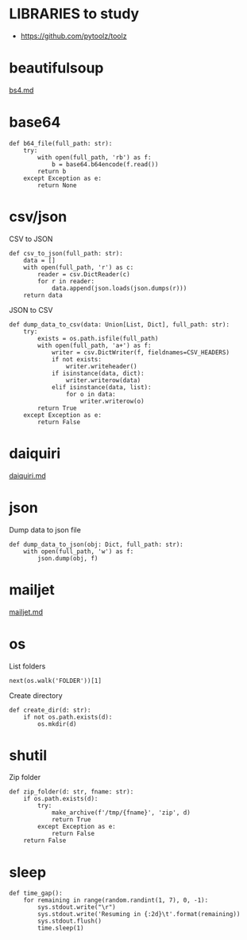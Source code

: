 # LIBRARIES to study
* https://github.com/pytoolz/toolz

# beautifulsoup
[bs4.md](bs4.md)

# base64
```
def b64_file(full_path: str):
    try:
        with open(full_path, 'rb') as f:
            b = base64.b64encode(f.read())
        return b
    except Exception as e:
        return None
```

# csv/json
CSV to JSON
```
def csv_to_json(full_path: str):
    data = []
    with open(full_path, 'r') as c:
        reader = csv.DictReader(c)
        for r in reader:
            data.append(json.loads(json.dumps(r)))
    return data
```
JSON to CSV
```
def dump_data_to_csv(data: Union[List, Dict], full_path: str):
    try:
        exists = os.path.isfile(full_path)
        with open(full_path, 'a+') as f:
            writer = csv.DictWriter(f, fieldnames=CSV_HEADERS)
            if not exists:
                writer.writeheader()
            if isinstance(data, dict):
                writer.writerow(data)
            elif isinstance(data, list):
                for o in data:
                    writer.writerow(o)
        return True
    except Exception as e:
        return False
```

# daiquiri
[daiquiri.md](daiquiri.md)

# json
Dump data to json file
```
def dump_data_to_json(obj: Dict, full_path: str):
    with open(full_path, 'w') as f:
        json.dump(obj, f)
```

# mailjet
[mailjet.md](mailjet.md)

# os
List folders
```
next(os.walk('FOLDER'))[1]
```
Create directory
```
def create_dir(d: str):
    if not os.path.exists(d):
        os.mkdir(d)
```

# shutil
Zip folder
```
def zip_folder(d: str, fname: str):
    if os.path.exists(d):
        try:
            make_archive(f'/tmp/{fname}', 'zip', d)
            return True
        except Exception as e:
            return False
    return False
```

# sleep
```
def time_gap():
    for remaining in range(random.randint(1, 7), 0, -1):
        sys.stdout.write("\r")
        sys.stdout.write('Resuming in {:2d}\t'.format(remaining))
        sys.stdout.flush()
        time.sleep(1)
```

